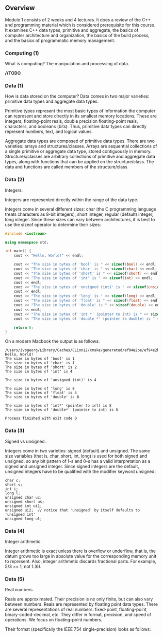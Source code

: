 ## Overview

Module 1 consists of 2 weeks and 4 lectures. It does a review of the C++ and programming material which is considered prerequisite for this course. It examines C++ data types, primitive and aggregate, the basics of computer architecture and organization, the basics of the build process, and the basics of programmatic memory management.

### Computing (1)

What is computing? The manipulation and processing of data.

**//TODO**

### Data (1)

How is data stored on the computer? Data comes in two major varieties: primitive data types and aggregate data types.

Primitive types represent the most basic types of information the computer can represent and store directly in its smallest memory locations. These are integers, floating-point reals, double precision floating-point reals, characters, and booleans (bits). Thus, primitive data types can directly represent numbers, text, and logical values.

Aggregate data types are composed of primitive data types. There are two varieties: arrays and structures/classes. Arrays are sequential collections of a single primitive or aggregate data type, stored contiguously in memory. Structures/classes are arbitrary collections of primitive and aggregate data types, along with functions that can be applied on the structure/class. The data and functions are called members of the structure/class.

### Data (2)

Integers.

Integers are represented directly within the range of the data type.

Integers come in several different sizes: char (the C programming language treats characters as 8-bit integers), short integer, regular (default) integer, long integer. Since these sizes can vary between architectures, it is best to use the sizeof operator to determine their sizes:

```c++
#include <iostream>

using namespace std;

int main() {
    cout << "Hello, World!" << endl;

    cout << "The size in bytes of 'bool' is " << sizeof(bool) << endl;
    cout << "The size in bytes of 'char' is " << sizeof(char) << endl;
    cout << "The size in bytes of 'short' is " << sizeof(short) << endl;
    cout << "The size in bytes of 'int' is " << sizeof(int) << endl;
    cout << endl;
    cout << "The size in bytes of 'unsigned (int)' is " << sizeof(unsigned) << endl;
    cout << endl;
    cout << "The size in bytes of 'long' is " << sizeof(long) << endl;
    cout << "The size in bytes of 'float' is " << sizeof(float) << endl;
    cout << "The size in bytes of 'double' is " << sizeof(double) << endl;
    cout << endl;
    cout << "The size in bytes of 'int *' (pointer to int) is " << sizeof(int*) << endl;
    cout << "The size in bytes of 'double *' (pointer to double) is " << sizeof(double*) << endl;

    return 0;
}
```

On a modern Macbook the output is as follows:

```
/Users/ivogeorg/Library/Caches/CLion12/cmake/generated/ef94e2be/ef94e2be/Debug/sizetest
Hello, World!
The size in bytes of 'bool' is 1
The size in bytes of 'char' is 1
The size in bytes of 'short' is 2
The size in bytes of 'int' is 4

The size in bytes of 'unsigned (int)' is 4

The size in bytes of 'long' is 8
The size in bytes of 'float' is 4
The size in bytes of 'double' is 8

The size in bytes of 'int*' (pointer to int) is 8
The size in bytes of 'double*' (pointer to int) is 8

Process finished with exit code 0
```
### Data (3)

Signed vs unsigned.

Integers come in two varieties: signed (default) and unsigned. The same size variables (that is, char, short, int, long) is used for both signed and unsigned, so any bit pattern of 1-s and 0-s has a valid interpretation as a signed and unsigned integer. Since signed integers are the default, unsigned integers have to be qualified with the modifier keyword unsigned:

```
char c;
short s;
int i;
long l;
unsigned char uc;
unsigned short us;
unsigned int ui1;
unsigned ui2;  // notice that 'unsigned' by itself defaults to 'unsigned int'
unsigned long ul;
```

### Data (4)

Integer arithmetic.

Integer arithmetic is exact unless there is overflow or underflow, that is, the datum grows too large in absolute value for the corresponding memory unit to represent. Also, integer arithmetic discards fractional parts. For example, 5/3 == 1, not 1.(6).

### Data (5)

Real numbers.

Reals are approximated. Their precision is no only finite, but can also vary between numbers. Reals are represented by floating point data types. There are several representations of real numbers: fixed-point, floating-point, binary-coded-decimal, etc. They differ in format, precision, and speed of operations. We focus on floating-point numbers.

Their format (specifically the IEEE 754 single-precision) looks as follows:

